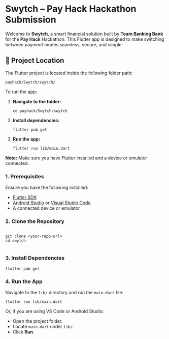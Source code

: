 <!DOCTYPE html>
<html lang="en">
<head>
  <meta charset="UTF-8">
</head>
<body>

  <h1>Swytch – Pay Hack Hackathon Submission</h1>

  <p>Welcome to <strong>Swytch</strong>, a smart financial solution built by <strong>Team Banking Bank</strong> for the <strong>Pay Hack</strong> Hackathon. This Flutter app is designed to make switching between payment modes seamless, secure, and simple.</p>

 <h2>📂 Project Location</h2>

<p>The Flutter project is located inside the following folder path:</p>

<pre><code>payhack/Swytch/swytch/</code></pre>

<p>To run the app:</p>

<ol>
  <li><strong>Navigate to the folder:</strong>
    <pre><code>cd payhack/Swytch/swytch</code></pre>
  </li>
  <li><strong>Install dependencies:</strong>
    <pre><code>flutter pub get</code></pre>
  </li>
  <li><strong>Run the app:</strong>
    <pre><code>flutter run lib/main.dart</code></pre>
  </li>
</ol>

<p><strong>Note:</strong> Make sure you have Flutter installed and a device or emulator connected.</p>


  <h3>1. Prerequisites</h3>
  <p>Ensure you have the following installed:</p>
  <ul>
    <li><a href="https://docs.flutter.dev/get-started/install">Flutter SDK</a></li>
    <li><a href="https://developer.android.com/studio">Android Studio</a> or <a href="https://code.visualstudio.com/">Visual Studio Code</a></li>
    <li>A connected device or emulator</li>
  </ul>

  <h3>2. Clone the Repository</h3>
  <pre><code>
git clone &lt;your-repo-url&gt;
cd swytch
  </code></pre>

  <h3>3. Install Dependencies</h3>
  <pre><code>flutter pub get</code></pre>

  <h3>4. Run the App</h3>
  <p>Navigate to the <code>lib/</code> directory and run the <code>main.dart</code> file:</p>
  <pre><code>flutter run lib/main.dart</code></pre>

  <p>Or, if you are using VS Code or Android Studio:</p>
  <ul>
    <li>Open the project folder.</li>
    <li>Locate <code>main.dart</code> under <code>lib/</code>.</li>
    <li>Click <strong>Run</strong>.</li>
  </ul>



</body>
</html>
